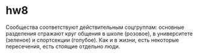 # hw8

Сообщества соответствуют действительным соцгруппам: основные разделения отражают круг общения в школе (розовое), в университете (зеленое) и спортсекции (голубое). Как и в жизни, есть некоторые пересечения, есть стоящие отдельно люди.
